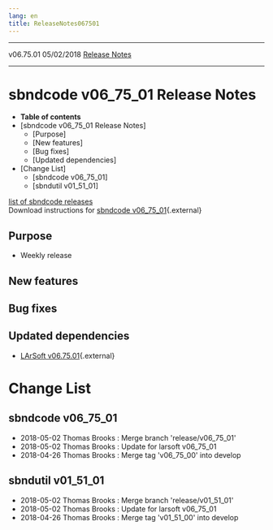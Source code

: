 ```yaml
---
lang: en
title: ReleaseNotes067501
---
```


  ----------- ------------ -- -- ------------------------------------------------------
  v06.75.01   05/02/2018         [Release Notes](ReleaseNotes067501.html)
  ----------- ------------ -- -- ------------------------------------------------------



sbndcode v06\_75\_01 Release Notes
======================================================================================

-   **Table of contents**
-   [sbndcode v06\_75\_01 Release
    Notes]
    -   [Purpose]
    -   [New features]
    -   [Bug fixes]
    -   [Updated dependencies]
-   [Change List]
    -   [sbndcode v06\_75\_01]
    -   [sbndutil v01\_51\_01]

[list of sbndcode
releases](List_of_SBND_code_releases.html)\
Download instructions for [sbndcode
v06\_75\_01](http://scisoft.fnal.gov/scisoft/bundles/sbnd/v06_75_01/sbndcode-v06_75_01.html){.external}



Purpose
----------------------------------

-   Weekly release



New features
--------------------------------------------



Bug fixes
--------------------------------------



Updated dependencies
------------------------------------------------------------

-   [LArSoft
    v06.75.01](https://cdcvs.fnal.gov/redmine/projects/larsoft/wiki/ReleaseNotes067501){.external}



Change List
==========================================



sbndcode v06\_75\_01
----------------------------------------------------------

-   2018-05-02 Thomas Brooks : Merge branch \'release/v06\_75\_01\'
-   2018-05-02 Thomas Brooks : Update for larsoft v06\_75\_01
-   2018-04-26 Thomas Brooks : Merge tag \'v06\_75\_00\' into develop



sbndutil v01\_51\_01
----------------------------------------------------------

-   2018-05-02 Thomas Brooks : Merge branch \'release/v01\_51\_01\'
-   2018-05-02 Thomas Brooks : Update for larsoft v06\_75\_01
-   2018-04-26 Thomas Brooks : Merge tag \'v01\_51\_00\' into develop
